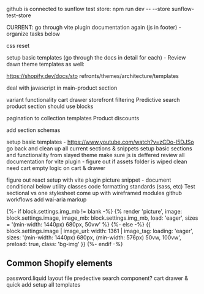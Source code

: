 github is connected to sunflow test store: npm run dev -- --store sunflow-test-store

CURRENT: go through vite plugin documentation again (js in footer) - organize tasks below







css reset

setup basic templates (go through the docs in detail for each) - Review dawn theme templates as well:

https://shopify.dev/docs/sto  refronts/themes/architecture/templates

deal with javascript in main-product section

variant functionality
cart drawer
storefront filtering
Predictive search
product section should use blocks

pagination to collection templates
Product discounts

add section schemas

setup basic templates - https://www.youtube.com/watch?v=zCDo-l5DJSo
go back and clean up all current sections & snippets
setup basic sections and functionality from slayed theme
make sure js is deffered
review all documentation for vite plugin - figure out if assets folder is wiped clean
need cart empty logic on cart & drawer



figure out react setup with vite plugin
picture snippet - document conditional below
utility classes
code formatting standards (sass, etc)
Test sectional vs one stylesheet
come up with wireframed modules 
github workflows
add wai-aria markup


{%- if block.settings.img_mb != blank -%}
	{% render 'picture', image: block.settings.image, image_mb: block.settings.img_mb, load: 'eager', sizes = '(min-width: 1440px) 680px, 50vw' %} 
{%- else -%}
	{{
	block.settings.image 
	| image_url: width: 1361
	| image_tag: loading: 'eager', 
	sizes: '(min-width: 1440px) 680px, (min-width: 576px) 50vw, 100vw', 
	preload: true, 
	class: 'bg-img'
	}}
{%- endif -%}

Common Shopify elements
--------
password.liquid layout file
predective search component?
cart drawer & quick add
setup all templates
